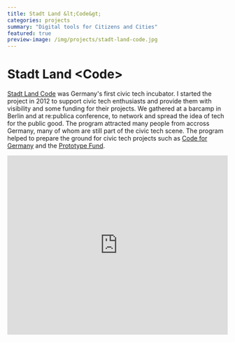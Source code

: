 ```yaml
---
title: Stadt Land &lt;Code&gt;
categories: projects
summary: "Digital tools for Citizens and Cities"
featured: true
preview-image: /img/projects/stadt-land-code.jpg
---
```


# Stadt Land &lt;Code&gt;

[Stadt Land Code] was Germany's first civic tech incubator. I started the project in 2012 to support civic tech enthusiasts and provide them with visibility and some funding for their projects. We gathered at a barcamp in Berlin and at re:publica conference, to network and spread the idea of tech for the public good. The program attracted many people from accross Germany, many of whom are still part of the civic tech scene. The program helped to prepare the ground for civic tech projects such as [Code for Germany] and the [Prototype Fund].

<iframe src="https://player.vimeo.com/video/50223386" width="100%" height="410px" frameborder="0" allow="autoplay; fullscreen" allowfullscreen></iframe>

[Stadt Land Code]: http://stadtlandcode.de/
[Code for Germany]: https://codefor.de/
[Prototype Fund]: https://prototypefund.de/
